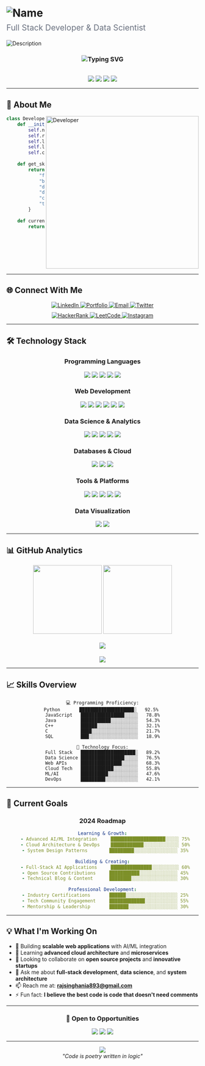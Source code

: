 # <div align="center">
  
  <h1>
    <img src="https://readme-typing-svg.herokuapp.com?font=Inter&weight=700&size=45&duration=3000&pause=1000&color=6366F1&center=true&vCenter=true&multiline=false&width=500&height=70&lines=Raj+Singhania" alt="Name" />
  </h1>
  
  <h2 style="color: #6B7280; font-weight: 400; margin-top: -10px;">
    Full Stack Developer & Data Scientist
  </h2>
  
  <div style="margin-top: 20px;">
    <img src="https://readme-typing-svg.herokuapp.com?font=Inter&weight=300&size=18&duration=4000&pause=1000&color=9CA3AF&center=true&vCenter=true&multiline=false&width=600&lines=Building+digital+solutions+with+precision;Transforming+data+into+actionable+insights;Creating+seamless+user+experiences" alt="Description" />
  </div>

</div>

<div align="center">
  <h3>
    <img src="https://readme-typing-svg.herokuapp.com?font=Inter&weight=500&size=24&duration=4000&pause=1000&color=6366F1&center=true&vCenter=true&multiline=false&width=600&height=60&lines=Building+digital+solutions+with+precision;Transforming+data+into+insights;Creating+seamless+user+experiences" alt="Typing SVG" />
  </h3>
</div>

<br/>

<div align="center">
  <img src="https://img.shields.io/badge/Focus-Full%20Stack%20%26%20AI-6366F1?style=flat-square&labelColor=1F2937"/>
  <img src="https://img.shields.io/badge/Location-New%20Delhi,%20India-10B981?style=flat-square&labelColor=1F2937"/>
  <img src="https://komarev.com/ghpvc/?username=rajwithcodes&style=flat-square&color=6366F1&labelColor=1F2937"/>
  <img src="https://img.shields.io/github/followers/rajwithcodes?style=flat-square&color=10B981&labelColor=1F2937&logo=github"/>
</div>

---

## 👋 About Me

<img align="right" alt="Developer" width="400" src="https://images.unsplash.com/photo-1555066931-4365d14bab8c?ixlib=rb-4.0.3&auto=format&fit=crop&w=400&q=80"/>

```python
class Developer:
    def __init__(self):
        self.name = "Raj Singhania"
        self.role = "Full Stack Developer & Data Scientist"
        self.location = "New Delhi, India"
        self.languages = ["Python", "JavaScript", "Java", "C", "C++"]
        self.current_focus = "AI-powered applications"
        
    def get_skills(self):
        return {
            "frontend": ["React.js", "Next.js", "HTML5", "CSS3"],
            "backend": ["Node.js", "Express.js", "RESTful APIs"],
            "data_science": ["Pandas", "NumPy", "Scikit-learn"],
            "databases": ["MongoDB", "MySQL"],
            "cloud": ["AWS"],
            "tools": ["Docker", "Git", "VS Code"]
        }
    
    def currently_working_on(self):
        return "Building scalable web applications with ML integration"
```

<br clear="both"/>

---

## 🌐 Connect With Me

<div align="center">
  <a href="https://www.linkedin.com/in/rajwithcodes/" target="_blank">
    <img src="https://img.shields.io/badge/LinkedIn-0A66C2?style=for-the-badge&logo=linkedin&logoColor=white&labelColor=0A66C2" alt="LinkedIn"/>
  </a>
  <a href="https://rajsinghania.co.in" target="_blank">
    <img src="https://img.shields.io/badge/Portfolio-6366F1?style=for-the-badge&logo=firefox&logoColor=white&labelColor=6366F1" alt="Portfolio"/>
  </a>
  <a href="mailto:rajsinghania893@gmail.com" target="_blank">
    <img src="https://img.shields.io/badge/Email-EA4335?style=for-the-badge&logo=gmail&logoColor=white&labelColor=EA4335" alt="Email"/>
  </a>
  <a href="https://twitter.com/rajwithcodes" target="_blank">
    <img src="https://img.shields.io/badge/Twitter-1DA1F2?style=for-the-badge&logo=twitter&logoColor=white&labelColor=1DA1F2" alt="Twitter"/>
  </a>
</div>

<div align="center" style="margin-top: 10px;">
  <a href="https://www.hackerrank.com/rajsinghania893" target="_blank">
    <img src="https://img.shields.io/badge/HackerRank-00EA64?style=flat-square&logo=hackerrank&logoColor=white&labelColor=00EA64" alt="HackerRank"/>
  </a>
  <a href="https://leetcode.com/rajsinghania893/" target="_blank">
    <img src="https://img.shields.io/badge/LeetCode-FFA116?style=flat-square&logo=leetcode&logoColor=white&labelColor=FFA116" alt="LeetCode"/>
  </a>
  <a href="https://instagram.com/rajsinghania.o" target="_blank">
    <img src="https://img.shields.io/badge/Instagram-E4405F?style=flat-square&logo=instagram&logoColor=white&labelColor=E4405F" alt="Instagram"/>
  </a>
</div>

---

## 🛠️ Technology Stack

<div align="center">

### Programming Languages
<img src="https://img.shields.io/badge/Python-3776AB?style=for-the-badge&logo=python&logoColor=white"/>
<img src="https://img.shields.io/badge/JavaScript-F7DF1E?style=for-the-badge&logo=javascript&logoColor=black"/>
<img src="https://img.shields.io/badge/Java-ED8B00?style=for-the-badge&logo=openjdk&logoColor=white"/>
<img src="https://img.shields.io/badge/C-A8B9CC?style=for-the-badge&logo=c&logoColor=black"/>
<img src="https://img.shields.io/badge/C++-00599C?style=for-the-badge&logo=cplusplus&logoColor=white"/>

### Web Development
<img src="https://img.shields.io/badge/React-20232A?style=for-the-badge&logo=react&logoColor=61DAFB"/>
<img src="https://img.shields.io/badge/Next.js-000000?style=for-the-badge&logo=nextdotjs&logoColor=white"/>
<img src="https://img.shields.io/badge/Node.js-339933?style=for-the-badge&logo=nodedotjs&logoColor=white"/>
<img src="https://img.shields.io/badge/Express.js-000000?style=for-the-badge&logo=express&logoColor=white"/>
<img src="https://img.shields.io/badge/HTML5-E34F26?style=for-the-badge&logo=html5&logoColor=white"/>
<img src="https://img.shields.io/badge/CSS3-1572B6?style=for-the-badge&logo=css3&logoColor=white"/>

### Data Science & Analytics
<img src="https://img.shields.io/badge/Pandas-150458?style=for-the-badge&logo=pandas&logoColor=white"/>
<img src="https://img.shields.io/badge/NumPy-013243?style=for-the-badge&logo=numpy&logoColor=white"/>
<img src="https://img.shields.io/badge/Scikit--Learn-F7931E?style=for-the-badge&logo=scikitlearn&logoColor=white"/>
<img src="https://img.shields.io/badge/Matplotlib-11557c?style=for-the-badge"/>
<img src="https://img.shields.io/badge/Seaborn-3776AB?style=for-the-badge"/>

### Databases & Cloud
<img src="https://img.shields.io/badge/MongoDB-47A248?style=for-the-badge&logo=mongodb&logoColor=white"/>
<img src="https://img.shields.io/badge/MySQL-4479A1?style=for-the-badge&logo=mysql&logoColor=white"/>
<img src="https://img.shields.io/badge/Amazon%20AWS-232F3E?style=for-the-badge&logo=amazonaws&logoColor=white"/>

### Tools & Platforms
<img src="https://img.shields.io/badge/VS%20Code-007ACC?style=for-the-badge&logo=visualstudiocode&logoColor=white"/>
<img src="https://img.shields.io/badge/Git-F05032?style=for-the-badge&logo=git&logoColor=white"/>
<img src="https://img.shields.io/badge/Docker-2496ED?style=for-the-badge&logo=docker&logoColor=white"/>
<img src="https://img.shields.io/badge/Jupyter-F37626?style=for-the-badge&logo=jupyter&logoColor=white"/>
<img src="https://img.shields.io/badge/Postman-FF6C37?style=for-the-badge&logo=postman&logoColor=white"/>

### Data Visualization
<img src="https://img.shields.io/badge/Power%20BI-F2C811?style=for-the-badge&logo=powerbi&logoColor=black"/>
<img src="https://img.shields.io/badge/Tableau-E97627?style=for-the-badge&logo=tableau&logoColor=white"/>

</div>

---

## 📊 GitHub Analytics

<div align="center">
  <img height="180em" src="https://github-readme-stats.vercel.app/api?username=rajwithcodes&show_icons=true&theme=github_dark&include_all_commits=true&count_private=true&hide_border=true&bg_color=0d1117&title_color=6366f1&icon_color=6366f1&text_color=e5e7eb"/>
  <img height="180em" src="https://github-readme-stats.vercel.app/api/top-langs/?username=rajwithcodes&layout=compact&langs_count=8&theme=github_dark&hide_border=true&bg_color=0d1117&title_color=6366f1&text_color=e5e7eb"/>
</div>

<div align="center" style="margin-top: 20px;">
  <img src="https://github-readme-streak-stats.herokuapp.com?user=rajwithcodes&theme=github-dark-blue&hide_border=true&background=0D1117&ring=6366f1&fire=6366f1&currStreakLabel=6366f1"/>
</div>

<div align="center" style="margin-top: 20px;">
  <img src="https://github-readme-activity-graph.vercel.app/graph?username=rajwithcodes&bg_color=0d1117&color=e5e7eb&line=6366f1&point=ffffff&area=true&hide_border=true"/>
</div>

---

## 📈 Skills Overview

<div align="center">

```text
💻 Programming Proficiency:
Python       ████████████████████░   92.5% 
JavaScript   ████████████████░░░░░   78.8%
Java         ███████████░░░░░░░░░░   54.3%
C++          ██████░░░░░░░░░░░░░░░   32.1%
C            ████░░░░░░░░░░░░░░░░░   21.7%
SQL          ███░░░░░░░░░░░░░░░░░░   18.9%
```

```text
🚀 Technology Focus:
Full Stack   ████████████████████░   89.2%
Data Science ████████████████░░░░░   76.5%
Web APIs     ███████████████░░░░░░   68.3%
Cloud Tech   ████████████░░░░░░░░░   55.8%
ML/AI        ██████████░░░░░░░░░░░   47.6%
DevOps       █████████░░░░░░░░░░░░   42.1%
```

</div>

---

## 🎯 Current Goals

<div align="center">

### **2024 Roadmap**

```yaml
Learning & Growth:
  - Advanced AI/ML Integration     ████████████████████░░░░░ 75%
  - Cloud Architecture & DevOps    ████████████░░░░░░░░░░░░░ 50%
  - System Design Patterns        █████████░░░░░░░░░░░░░░░░ 35%

Building & Creating:
  - Full-Stack AI Applications     ███████████████░░░░░░░░░░ 60%
  - Open Source Contributions     ███████████░░░░░░░░░░░░░░ 45%
  - Technical Blog & Content      ████████░░░░░░░░░░░░░░░░░ 30%

Professional Development:
  - Industry Certifications       ██████░░░░░░░░░░░░░░░░░░░ 25%
  - Tech Community Engagement     █████████████░░░░░░░░░░░░ 55%
  - Mentorship & Leadership       ███████░░░░░░░░░░░░░░░░░░ 30%
```

</div>

---

## 💡 What I'm Working On

- 🔭 Building **scalable web applications** with AI/ML integration
- 🌱 Learning **advanced cloud architecture** and **microservices**
- 👯 Looking to collaborate on **open source projects** and **innovative startups**
- 💬 Ask me about **full-stack development**, **data science**, and **system architecture**
- 📫 Reach me at: **rajsinghania893@gmail.com**
- ⚡ Fun fact: **I believe the best code is code that doesn't need comments**

---

<div align="center">
  
### 💼 Open to Opportunities

<img src="https://img.shields.io/badge/Status-Available%20for%20Hire-brightgreen?style=for-the-badge&labelColor=1F2937"/>
<img src="https://img.shields.io/badge/Remote-Preferred-blue?style=for-the-badge&labelColor=1F2937"/>
<img src="https://img.shields.io/badge/Full%20Time-Open-orange?style=for-the-badge&labelColor=1F2937"/>

</div>

---

<div align="center">
  <img src="https://capsule-render.vercel.app/api?type=waving&color=gradient&customColorList=0,2,2,5,30&height=100&section=footer&text=Thanks%20for%20visiting!&fontSize=24&fontColor=ffffff&animation=fadeIn&fontAlignY=70"/>
</div>

<div align="center">
  <i>"Code is poetry written in logic"</i>
</div>
